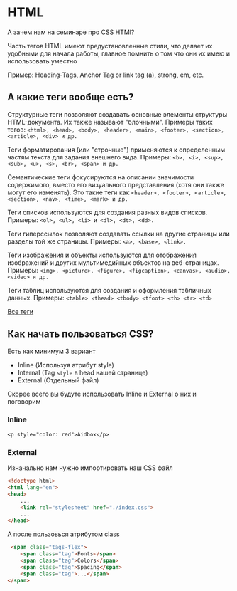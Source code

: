 # HTML
А зачем нам на семинаре про CSS HTMl?

Часть тегов HTML имеют предустановленные стили, что делает их удобными для начала работы, главное помнить о том что они их имею и использовать уместно 

Пример: Heading-Tags, Anchor Tag or link tag (a), strong, em, etc.


## А какие теги вообще есть? 
Структурные теги позволяют создавать основные элементы структуры HTML-документа. Их также называют "блочными". Примеры таких тегов: `<html>, <head>, <body>, <header>, <main>, <footer>, <section>, <article>, <div> и др.`

Теги форматирования (или "строчные") применяются к определенным частям текста для задания внешнего вида. Примеры: `<b>, <i>, <sup>, <sub>, <u>, <s>, <br>, <span> и др.`

Семантические теги фокусируются на описании значимости содержимого, вместо его визуального представления (хотя они также могут его изменять). Это такие теги как `<header>, <footer>, <article>, <section>, <nav>, <time>, <mark> и др.`

Теги списков используются для создания разных видов списков. Примеры: `<ol>, <ul>, <li> и <dl>, <dt>, <dd>.`

Теги гиперссылок позволяют создавать ссылки на другие страницы или разделы той же страницы. Примеры: `<a>, <base>, <link>.`

Теги изображения и объекты используются для отображения изображений и других мультимедийных объектов на веб-страницах. Примеры: `<img>, <picture>, <figure>, <figcaption>, <canvas>, <audio>, <video> и др.`

Теги таблиц используются для создания и оформления табличных данных. Примеры: `<table> <thead> <tbody> <tfoot> <th> <tr> <td>`

[Все теги](https://developer.mozilla.org/en-US/docs/Web/HTML/Element)


## Как начать пользоваться CSS?
Есть как минимум 3 вариант

* Inline (Используя атрибут style)
* Internal (Tag `style` в head нашей странице)
* External (Отдельный файл)

Скорее всего вы будуте использовать Inline и External о них и поговорим

### Inline
`<p style="color: red">Aidbox</p>`

### External
Изначально нам нужно импортировать наш CSS файл

```html
<!doctype html>
<html lang="en">
<head>
    ...
    <link rel="stylesheet" href="./index.css">
    ...
</head>
```

А после пользовься атрибутом class
```html
 <span class="tags-flex">
    <span class="tag">Fonts</span>
    <span class="tag">Colors</span>
    <span class="tag">Spacing</span>
    <span class="tag">...</span>
</span>
```
